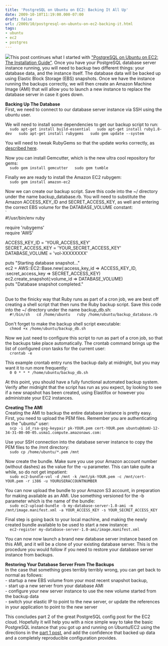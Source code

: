 ```yaml
---
title: 'PostgreSQL on Ubuntu on EC2: Backing It All Up'
date: 2009-10-10T11:19:00.000-07:00
draft: false
url: /2009/10/postgresql-on-ubuntu-on-ec2-backing-it.html
tags: 
- ubuntu
- ec2
- postgres
---
```


[![](http://1.bp.blogspot.com/_1luLRXKoJM8/SJPNIpIJamI/AAAAAAAAGnQ/QgxlU54iRrU/s400/dean%2Bback.jpg)](http://1.bp.blogspot.com/_1luLRXKoJM8/SJPNIpIJamI/AAAAAAAAGnQ/QgxlU54iRrU/s400/dean%2Bback.jpg)This post continues what I started with ["PostgreSQL on Ubuntu on EC2: The Installation Guide"](http://deadprogrammersociety.blogspot.com/2009/08/postgresql-on-ubuntu-on-ec2.html). Once you have your PostgreSQL database server instance running, you will need to backup two different things: your database data, and the instance itself. The database data will be backed up using Elastic Block Storage (EBS) snapshots. Once we have the instance running the backups correctly, we will then create an Amazon Machine Image (AMI) that will allow you to launch a new instance to replace the database server in case it goes down.  
  
**Backing Up The Database**  
First, we need to connect to our database server instance via SSH using the ubuntu user.  
  
We will need to install some dependencies to get our backup script to run:  
`  
sudo apt-get install build-essential  
sudo apt-get install ruby1.8-dev  
sudo apt-get install rubygems  
sudo gem update --system  
`  
  
You will need to tweak RubyGems so that the update works correctly, as [described here](http://www.videc.at/2009/04/30/rubygems-undefined-method-manage_gems-for-gemmodule-nomethoderror/).  
  
Now you can install Gemcutter, which is the new ultra cool repository for gems:  
`  
sudo gem install gemcutter  
sudo gem tumble  
`  
  
Finally we are ready to install the Amazon EC2 rubygem:  
`  
sudo gem install amazon-ec2  
`  
  
Now we can create our backup script. Save this code into the ~/ directory under the name backup\_database.rb. You will need to substitute the Amazon ACCESS\_KEY\_ID and SECRET\_ACCESS\_KEY, as well and entering the correct EBS volume for the DATABASE\_VOLUME constant:  
`  
#!/usr/bin/env ruby  
  
require 'rubygems'  
require 'AWS'  
  
ACCESS_KEY_ID = 'YOUR_ACCESS_KEY'  
SECRET_ACCESS_KEY = 'YOUR_SECRET_ACCESS_KEY'  
DATABASE_VOLUME = 'vol-XXXXXXXX'  
  
puts "Starting database snapshot..."  
ec2 = AWS::EC2::Base.new(:access_key_id => ACCESS_KEY_ID, :secret_access_key => SECRET_ACCESS_KEY)  
ec2.create_snapshot(:volume_id => DATABASE_VOLUME)  
puts "Database snapshot completed."  
`  
  
Due to the finicky way that Ruby runs as part of a cron job, we are best off creating a shell script that then runs the Ruby backup script. Save this code into the ~/ directory under the name backup\_db.sh:  
`  
#!/bin/sh  
cd /home/ubuntu  
ruby /home/ubuntu/backup_database.rb  
`  
  
Don't forget to make the backup shell script executable:  
`  
chmod +x /home/ubuntu/backup_db.sh  
`  
  
Now we just need to configure this script to run as part of a cron job, so that the backups take place automatically. The crontab command brings up the list of configured cron tasks for the current user:  
`  
crontab -e  
`  
  
This example crontab entry runs the backup daily at midnight, but you may want it to run more frequently:  
`  
0 0 * * * /home/ubuntu/backup_db.sh  
`  
  
At this point, you should have a fully functional automated backup system. Verify after midnight that the script has run as you expect, by looking to see if a new snapshot has been created, using Elastifox or however you administrate your EC2 instances.  
  
**Creating The AMI**  
Creating the AMI to backup the entire database instance is pretty easy. First, you need to upload the PEM files. Remember you are authenticating as the "ubuntu" user:  
`  
scp -i id_rsa-gsg-keypair pk-YOUR.pem cert-YOUR.pem ubuntu@domU-12-34-31-00-00-05.usma1.compute.amazonaws.com:  
`  
  
Use your SSH connection into the database server instance to copy the PEM files to the /mnt directory:  
`  
sudo cp /home/ubuntu/*.pem /mnt  
`  
  
Now create the bundle. Make sure you use your Amazon account number (without dashes) as the value for the -u parameter. This can take quite a while, so do not get impatient:  
`  
sudo ec2-bundle-vol -d /mnt -k /mnt/pk-YOUR.pem -c /mnt/cert-YOUR.pem -r i386 -u YOURUSERACCOUNTNUMBER  
`  
  
You can now upload the bundle to your Amazon S3 account, in preparation for making available as an AMI. Use something versioned for the -b parameter which is the name of the bundle:  
`  
sudo ec2-upload-bundle -b my-database-server-1.0-ami -m /mnt/image.manifest.xml -a YOUR_ACCESS_KEY -s YOUR_SECRET_ACCESS_KEY  
`  
  
Final step is going back to your local machine, and making the newly created bundle available to be used to start a new instance:  
`  
ec2-register my-database-server-1.0-ami/image.manifest.xml  
`  
  
You can now now launch a brand new database server instance based on this AMI, and it will be a clone of your existing database server. This is the procedure you would follow if you need to restore your database server instance from backups.  
  
**Restoring Your Database Server From The Backups**  
In the case that something goes terribly terribly wrong, you can get back to normal as follows:  
\- startup a new EBS volume from your most recent snapshot backup,  
\- start up a new server from your database AMI  
\- configure your new server instance to use the new volume started from the backup data  
\- switch your elastic IP to point to the new server, or update the references in your application to point to the new server  
  
This concludes part 2 of the great PostgreSQL config post for the EC2 cloud. Hopefully it will help you with a nice simple way to take the basic PostgreSQL instance that you got up and running on Ubuntu/EC2 using the directions in the [part 1 post](http://deadprogrammersociety.blogspot.com/2009/08/postgresql-on-ubuntu-on-ec2.html), and add the confidence that backed up data and a completely reproducible configuration provides.